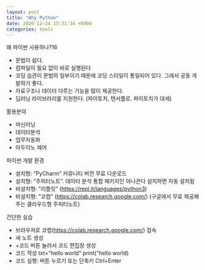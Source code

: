 ```yaml
---
layout: post
title: "Why Python"
date: 2020-12-24 15:31:34 +0900
categories: tools
---
```


왜 파이썬 사용하나?16

- 문법이 쉽다.
- 컴파일이 필요 없이 바로 실행된다
- 코딩 습관이 문법의 일부이기 때문에 코딩 스타일이 통일되어 있다. 그래서 공동 개발하기 좋다.
- 자료구조나 데이터 다루는 기능을 많이 제공한다.
- 딥러닝 라이브러리를 지원한다. (파이토치, 텐서플로. 파이토치가 대세)

활용분야

- 머신러닝
- 데이터분석
- 업무자동화
- 아두이노 제어

파이썬 개발 환경

- 설치형: ”PyCharm” 커뮤니티 버전 무료 다운로드
- 설치형: ”주피터노트”. 데이터 분석 통합 패키지인 아나콘다 설치하면 자동 설치됨
- 비설치형: ”리플릿” (https://repl.it/languages/python3)
- 비설치형: ”코랩” (https://colab.research.google.com/) (구글에서 무료 제공해주는 클라우드형 주피터노트)

간단한 실습

- 브라우저로 코랩(https://colab.research.google.com/) 접속
- 새 노트 생성
- +코드 버튼 눌러서 코드 편집창 생성
- 코드 작성
  txt="hello world"
  print("hello world)
- 코드 실행: 버튼 누르기 또는 단축키 Ctrl+Enter

